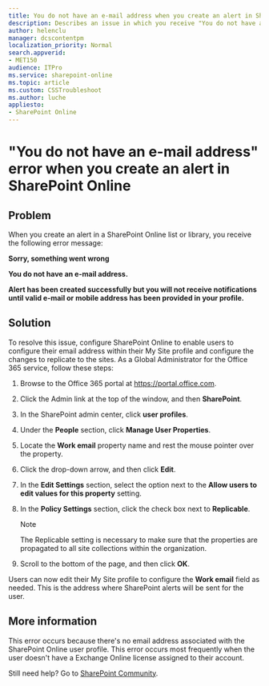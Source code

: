 ```yaml
---
title: You do not have an e-mail address when you create an alert in SharePoint Online
description: Describes an issue in which you receive "You do not have an e-mail address" error when you create an alert in SharePoint Online.
author: helenclu
manager: dcscontentpm
localization_priority: Normal
search.appverid: 
- MET150
audience: ITPro
ms.service: sharepoint-online
ms.topic: article
ms.custom: CSSTroubleshoot
ms.author: luche
appliesto:
- SharePoint Online
---
```


# "You do not have an e-mail address" error when you create an alert in SharePoint Online

## Problem

When you create an alert in a SharePoint Online list or library, you receive the following error message:

**Sorry, something went wrong**

**You do not have an e-mail address.**

**Alert has been created successfully but you will not receive notifications until valid e-mail or mobile address has been provided in your profile.**

## Solution

To resolve this issue, configure SharePoint Online to enable users to configure their email address within their My Site profile and configure the changes to replicate to the sites. As a Global Administrator for the Office 365 service, follow these steps:

1. Browse to the Office 365 portal at https://portal.office.com.

2. Click the Admin link at the top of the window, and then **SharePoint**.

3. In the SharePoint admin center, click **user profiles**.

4. Under the **People** section, click **Manage User Properties**.

5. Locate the **Work email** property name and rest the mouse pointer over the property.

6. Click the drop-down arrow, and then click **Edit**.

7. In the **Edit Settings** section, select the option next to the **Allow users to edit values for this property** setting.

8. In the **Policy Settings** section, click the check box next to **Replicable**.

   > [!NOTE]
   > The Replicable setting is necessary to make sure that the properties are propagated to all site collections within the organization.

9. Scroll to the bottom of the page, and then click **OK**.

Users can now edit their My Site profile to configure the **Work email** field as needed. This is the address where SharePoint alerts will be sent for the user.

## More information

This error occurs because there's no email address associated with the SharePoint Online user profile. This error occurs most frequently when the user doesn't have a Exchange Online license assigned to their account.

Still need help? Go to [SharePoint Community](https://techcommunity.microsoft.com/t5/sharepoint/ct-p/SharePoint).
